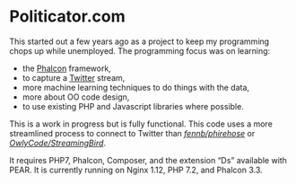 # Politicator.com
This started out a few years ago as a project to keep my programming chops up while unemployed. The programming focus was on learning:

* the [Phalcon](https://phalconphp.com/) framework,
* to capture a [Twitter](https://twitter.com) stream,
* more machine learning techniques to do things with the data,
* more about OO code design,
* to use existing PHP and Javascript libraries where possible.

This is a work in progress but is fully functional. This code uses a more streamlined process to connect to Twitter than [*fennb/phirehose*](https://github.com/fennb/phirehose) or [*OwlyCode/StreamingBird*](https://github.com/OwlyCode/StreamingBird).

It requires PHP7, Phalcon, Composer, and the extension “Ds” available with PEAR. It is currently running on Nginx 1.12, PHP 7.2, and Phalcon 3.3.
